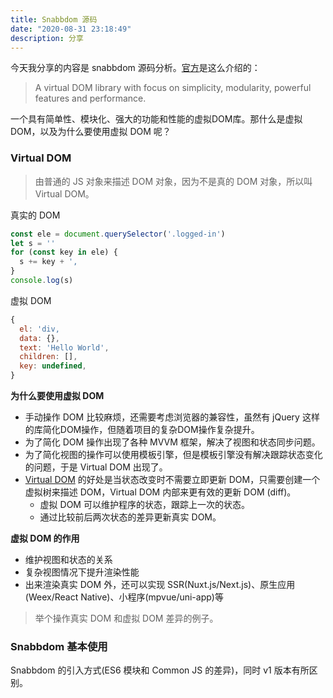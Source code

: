 ```yaml
---
title: Snabbdom 源码
date: "2020-08-31 23:18:49"
description: 分享
---
```


今天我分享的内容是 snabbdom 源码分析。[官方](https://github.com/snabbdom/snabbdom)是这么介绍的：
> A virtual DOM library with focus on simplicity, modularity, powerful features and performance.

一个具有简单性、模块化、强大的功能和性能的虚拟DOM库。那什么是虚拟 DOM，以及为什么要使用虚拟 DOM 呢？

### Virtual DOM

> 由普通的 JS 对象来描述 DOM 对象，因为不是真的 DOM 对象，所以叫 Virtual DOM。

真实的 DOM
```js
const ele = document.querySelector('.logged-in')
let s = ''
for (const key in ele) {
  s += key + ',
}
console.log(s)
```
虚拟 DOM
```js
{
  el: 'div,
  data: {},
  text: 'Hello World',
  children: [],
  key: undefined,
}
```

**为什么要使用虚拟 DOM**

- 手动操作 DOM 比较麻烦，还需要考虑浏览器的兼容性，虽然有 jQuery 这样的库简化DOM操作，但随着项目的复杂DOM操作复杂提升。
- 为了简化 DOM 操作出现了各种 MVVM 框架，解决了视图和状态同步问题。
- 为了简化视图的操作可以使用模板引擎，但是模板引擎没有解决跟踪状态变化的问题，于是 Virtual DOM 出现了。
- [Virtual DOM](https://github.com/Matt-Esch/virtual-dom) 的好处是当状态改变时不需要立即更新 DOM，只需要创建一个虚拟树来描述 DOM，Virtual DOM 内部来更有效的更新 DOM (diff)。
  - 虚拟 DOM 可以维护程序的状态，跟踪上一次的状态。
  - 通过比较前后两次状态的差异更新真实 DOM。

**虚拟 DOM 的作用**

- 维护视图和状态的关系
- 复杂视图情况下提升渲染性能
- 出来渲染真实 DOM 外，还可以实现 SSR(Nuxt.js/Next.js)、原生应用(Weex/React Native)、小程序(mpvue/uni-app)等

> 举个操作真实 DOM 和虚拟 DOM 差异的例子。

<!-- - 创建虚拟 DOM 的成本要比真实 DOM 低很多。 -->

### Snabbdom 基本使用

Snabbdom 的引入方式(ES6 模块和 Common JS 的差异)，同时 v1 版本有所区别。